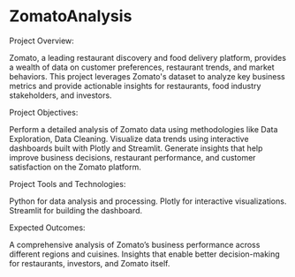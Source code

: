 # ZomatoAnalysis
Project Overview:

Zomato, a leading restaurant discovery and food delivery platform, provides a wealth of data on customer preferences, restaurant trends, and market behaviors. This project leverages Zomato's dataset to analyze key business metrics and provide actionable insights for restaurants, food industry stakeholders, and investors.

Project Objectives:

Perform a detailed analysis of Zomato data using methodologies like Data Exploration, Data Cleaning.
Visualize data trends using interactive dashboards built with Plotly and Streamlit.
Generate insights that help improve business decisions, restaurant performance, and customer satisfaction on the Zomato platform.

Project Tools and Technologies:

Python for data analysis and processing.
Plotly for interactive visualizations.
Streamlit for building the dashboard.

Expected Outcomes:

A comprehensive analysis of Zomato’s business performance across different regions and cuisines.
Insights that enable better decision-making for restaurants, investors, and Zomato itself.
